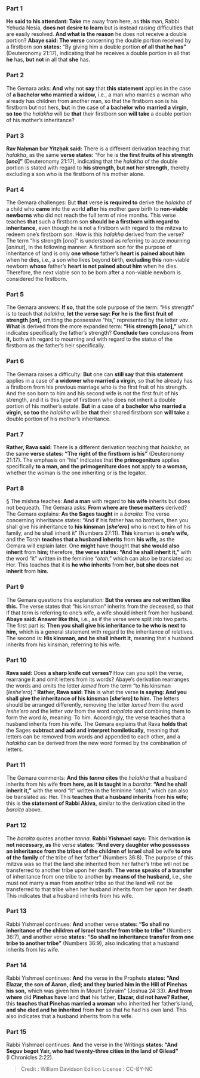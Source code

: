 
### Part 1
<b>He said to his attendant: Take</b> me away from here, as <b>this</b> man, Rabbi Yehuda Nesia, <b>does not desire to learn</b> but is instead raising difficulties that are easily resolved. <b>And what is the reason</b> he does not receive a double portion? <b>Abaye said: The verse</b> concerning the double portion received by a firstborn son <b>states:</b> “By giving him a double portion <b>of all that he has”</b> (Deuteronomy 21:17), indicating that he receives a double portion in all that <b>he</b> has, <b>but not</b> in all that <b>she</b> has.

### Part 2
The Gemara asks: <b>And</b> why not <b>say</b> that <b>this statement</b> applies in the case of <b>a bachelor who married a widow,</b> i.e., a man who marries a woman who already has children from another man, so that the firstborn son is his firstborn but not hers, <b>but</b> in the case of <b>a bachelor who married a virgin, so too</b> the <i>halakha</i> will be <b>that</b> their firstborn son <b>will take</b> a double portion of his mother’s inheritance?

### Part 3
<b>Rav Naḥman bar Yitzḥak said:</b> There is a different derivation teaching that <i>halakha</i>, as the same <b>verse states:</b> “For he is <b>the first fruits of his strength [<i>ono</i>]”</b> (Deuteronomy 21:17), indicating that the <i>halakha</i> of the double portion is stated with regard to <b>his strength, but not her strength,</b> thereby excluding a son who is the firstborn of his mother alone.

### Part 4
The Gemara challenges: But <b>that</b> verse <b>is required to</b> derive the <i>halakha</i> of a child who <b>came</b> into the world <b>after</b> his mother gave birth to <b>non-viable newborns</b> who did not reach the full term of nine months. This verse teaches <b>that</b> such a firstborn son <b>should be a firstborn with regard to inheritance,</b> even though he is not a firstborn with regard to the mitzva to redeem one’s firstborn son. How is this <i>halakha</i> derived from the verse? The term “his strength [<i>ono</i>]” is understood as referring to acute mourning [<i>aninut</i>], in the following manner: A firstborn son for the purpose of inheritance of land is only <b>one whose</b> father’s <b>heart is pained about him</b> when he dies, i.e., a son who lives beyond birth, <b>excluding this</b> non-viable newborn <b>whose</b> father’s <b>heart is not pained about him</b> when he dies. Therefore, the next viable son to be born after a non-viable newborn is considered the firstborn.

### Part 5
The Gemara answers: <b>If so,</b> that the sole purpose of the term: “His strength” is to teach that <i>halakha</i>, <b>let the verse say: For he is the first fruit of strength [<i>on</i>],</b> omitting the possessive “his,” represented by the letter <i>vav</i>. <b>What</b> is derived from the more expanded term: <b>“His strength [<i>ono</i>],”</b> which indicates specifically the father’s strength? <b>Conclude two</b> conclusions <b>from it,</b> both with regard to mourning and with regard to the status of the firstborn as the father’s heir specifically.

### Part 6
The Gemara raises a difficulty: <b>But</b> one can <b>still say</b> that <b>this statement</b> applies in a case of <b>a widower who married a virgin,</b> so that he already has a firstborn from his previous marriage who is the first fruit of his strength. And the son born to him and his second wife is not the first fruit of his strength, and it is this type of firstborn who does not inherit a double portion of his mother’s estate. <b>But</b> in a case of <b>a bachelor who married a virgin, so too</b> the <i>halakha</i> will be <b>that</b> their shared firstborn son <b>will take</b> a double portion of his mother’s inheritance.

### Part 7
<b>Rather, Rava said:</b> There is a different derivation teaching that <i>halakha</i>, as the same <b>verse states: “The right of the firstborn is his”</b> (Deuteronomy 21:17). The emphasis on “his” indicates that <b>the primogeniture</b> applies specifically <b>to a man, and the primogeniture does not</b> apply <b>to a woman,</b> whether the woman is the one inheriting or is the legator.

### Part 8
§ The mishna teaches: <b>And a man</b> with regard to <b>his wife</b> inherits but does not bequeath. The Gemara asks: <b>From where are these matters</b> derived? The Gemara explains: <b>As the Sages taught</b> in a <i>baraita</i>: The verse concerning inheritance states: “And if his father has no brothers, then you shall give his inheritance to <b>his kinsman [<i>she’ero</i>]</b> who is next to him of his family, and he shall inherit it” (Numbers 27:11). <b>This</b> kinsman is <b>one’s wife,</b> and the Torah <b>teaches that a husband inherits</b> from <b>his wife,</b> as the Gemara will explain later. One <b>might</b> have thought that <b>she would also inherit</b> from <b>him;</b> therefore, <b>the verse states: “And he shall inherit it,”</b> with the word “it” written in the feminine “<i>otah</i>,” which can also be translated as: Her. This teaches that it is <b>he who inherits</b> from <b>her, but she does not inherit</b> from <b>him.</b>

### Part 9
The Gemara questions this explanation: <b>But the verses are not written like this.</b> The verse states that “his kinsman” inherits from the deceased, so that if that term is referring to one’s wife, a wife should inherit from her husband. <b>Abaye said: Answer like this,</b> i.e., as if the verse were split into two parts. The first part is: <b>Then you shall give his inheritance to he who is next to him,</b> which is a general statement with regard to the inheritance of relatives. The second is: <b>His kinsman, and he shall inherit it,</b> meaning that a husband inherits from his kinsman, referring to his wife.

### Part 10
<b>Rava said:</b> Does <b>a sharp knife cut verses?</b> How can you split the verse, rearrange it and omit letters from its words? Abaye’s derivation rearranges the words and omits the letter <i>lamed</i> from the term “to his kinsman [<i>leshe’ero</i>].” <b>Rather, Rava said: This</b> is what the verse <b>is saying: And you shall give the inheritance of his kinsman [<i>she’ero</i>] to him.</b> The letters should be arranged differently, removing the letter <i>lamed</i> from the word <i>leshe’ero</i> and the letter <i>vav</i> from the word <i>naḥalato</i> and combining them to form the word <i>lo</i>, meaning: To him. Accordingly, the verse teaches that a husband inherits from his wife. The Gemara explains that Rava <b>holds that</b> the Sages <b>subtract and add and interpret homiletically,</b> meaning that letters can be removed from words and appended to each other, and a <i>halakha</i> can be derived from the new word formed by the combination of letters.

### Part 11
The Gemara comments: <b>And this <i>tanna</i> cites</b> the <i>halakha</i> that a husband inherits from his wife <b>from here, as it is taught</b> in a <i>baraita</i>: <b>“And he shall inherit it,”</b> with the word “it” written in the feminine “<i>otah</i>,” which can also be translated as: Her. This <b>teaches that a husband inherits</b> from <b>his wife;</b> this is <b>the statement of Rabbi Akiva,</b> similar to the derivation cited in the <i>baraita</i> above.

### Part 12
The <i>baraita</i> quotes another <i>tanna</i>. <b>Rabbi Yishmael says:</b> This derivation <b>is not necessary, as</b> the verse <b>states: “And every daughter who possesses an inheritance from the tribes of the children of Israel</b> shall be wife <b>to one of the family</b> of the tribe of her father” (Numbers 36:8). The purpose of this mitzva was so that the land she inherited from her father’s tribe will not be transferred to another tribe upon her death. <b>The verse speaks of a transfer</b> of inheritance from one tribe to another <b>by means of the husband,</b> i.e., she must not marry a man from another tribe so that the land will not be transferred to that tribe when her husband inherits from her upon her death. This indicates that a husband inherits from his wife.

### Part 13
Rabbi Yishmael continues: <b>And</b> another verse <b>states: “So shall no inheritance of the children of Israel transfer from tribe to tribe”</b> (Numbers 36:7), <b>and</b> another verse <b>states: “So shall no inheritance transfer from one tribe to another tribe”</b> (Numbers 36:9), also indicating that a husband inherits from his wife.

### Part 14
Rabbi Yishmael continues: <b>And</b> the verse in the Prophets <b>states: “And Elazar, the son of Aaron, died; and they buried him in the Hill of Pinehas his son,</b> which was given him in Mount Ephraim” (Joshua 24:33). <b>And from where</b> did <b>Pinehas have</b> land <b>that</b> his father, <b>Elazar, did not have? Rather,</b> this <b>teaches that Pinehas married a woman</b> who inherited her father’s land, <b>and she died and he inherited</b> from <b>her</b> so that he had his own land. This also indicates that a husband inherits from his wife.

### Part 15
Rabbi Yishmael continues. <b>And</b> the verse in the Writings <b>states: “And Seguv begot Yair, who had twenty-three cities in the land of Gilead”</b> (I Chronicles 2:22).

>Credit : William Davidson Edition
>License : CC-BY-NC